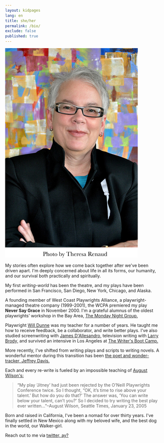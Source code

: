 ```yaml
---
layout: kidpages
lang: en
title: she/her
permalink: /bio/
exclude: false
published: true
---
```


<img class="col one right" alt="JD Eames" src="/img/jde.jpg">
<p>My stories often explore how we come back together after we've been driven apart. I'm deeply concerned about life in all its forms, our humanity, and our survival both practically and spiritually.</p>

<p>My first <em>writing-world</em> has been the theatre, and my plays have been performed in San Francisco, San Diego, New York, Chicago, and Alaska.</p>

<p>A founding member of West Coast Playwrights Alliance, a playwright-managed theatre company (1999-2001), the WCPA premiered my play <strong>Never Say Grace</strong> in November 2000. 
I'm a grateful alumnus of the oldest playwrights’ workshop in the Bay Area, <a href="http://mondaynightgroup.net" target="blank">The Monday Night Group.</a></p>

<p>Playwright <a href="http://www.willdunne.com" target="_blank">Will Dunne</a> was my teacher for a number of years. He taught me how to receive feedback, be a collaborator, and write better plays. I've also studied screenwriting with <a href="https://en.wikipedia.org/wiki/James_Dalessandro" target="_blank">James D'Allesandro,</a> television writing with <a href="http://tvwriter.net" target="_blank">Larry Brody,</a> and survived an intensive in Los Angeles at <a href="http://www.writersbootcamp.com" target="_blank">The Writer's Boot Camp.</a></p>
<p>More recently, I've shifted from writing plays and scripts to writing novels. A wonderful mentor during this transition has been <a href="http://trackingwonder.com" target="blank">the poet and wonder-tracker, Jeffrey Davis.</a></p>
<p>Each and every re-write is fueled by an impossible teaching of <a href="http://www.augustwilson.net" target="_blank">August Wilson's:</a> 
<blockquote>“My play ‘Jitney’ had just been rejected by the O’Neill Playwrights Conference twice. So I thought, “OK, it’s time to rise above your talent.’ But how do you do that?’ The answer was, ‘You can write below your talent, can’t you?’ So I decided to try writing the best play ever written...”–August Wilson, Seattle Times, January 23, 2005</blockquote>
<p>Born and raised in California, I've been a nomad for over thirty years. I've finally settled in New Mexico along with my beloved wife, and the best dog in the world, our Walker-girl.</p>
<p>Reach out to me via <a href="https://twitter.com/{{ site.twitter_username }}"><i class="fa fa-twitter"></i> twitter, ay?</a></p>
